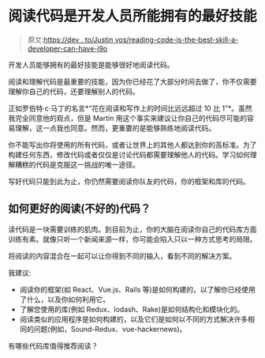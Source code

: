 # 阅读代码是开发人员所能拥有的最好技能

> 原文:[https://dev . to/Justin vos/reading-code-is-the-best-skill-a-developer-can-have-j9o](https://dev.to/justinvos/reading-code-is-the-best-skill-a-developer-can-have-j9o)

开发人员能够拥有的最好技能是能够很好地阅读代码。

阅读和理解代码是最重要的技能，因为你已经花了大部分时间去做了，你不仅需要理解你自己的代码，还要理解别人的代码。

正如罗伯特·c·马丁的名言*“花在阅读和写作上的时间比远远超过 10 比 1”*。虽然我完全同意他的观点，但是 Martin 用这个事实来建议让你自己的代码尽可能的容易理解，这一点我也同意。然而，更重要的是能够熟练地阅读代码。

你不能写出你将使用的所有代码，或者让世界上的其他人都达到你的高标准。为了构建任何东西，修改代码或者仅仅是讨论代码都需要理解他人的代码。学习如何理解糟糕的代码是克服这一挑战的唯一途径。

写好代码只能到此为止，你仍然需要阅读你队友的代码，你的框架和库的代码。

## [](#how-can-i-get-better-at-reading-bad-code)如何更好的阅读(不好的)代码？

读代码是一块需要训练的肌肉。到目前为止，你的大脑在阅读你自己的代码库方面训练有素。就像只听一个新闻来源一样，你可能会陷入只以一种方式思考的局限。

将阅读的内容混合在一起可以让你得到不同的输入，看到不同的解决方案。

我建议:

*   阅读你的框架(如 React、Vue.js、Rails 等)是如何构建的，以了解你已经使用了什么，以及你如何利用它。
*   了解您使用的库(例如 Redux、lodash、Rake)是如何结构化和模块化的。
*   阅读类似的应用程序是如何构建的，以及它们是如何以不同的方式解决许多相同的问题(例如，Sound-Redux、vue-hackernews)。

有哪些代码库值得推荐阅读？